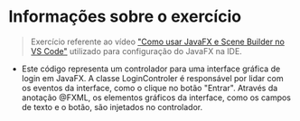 # Informações sobre o exercício 

>Exercício referente ao vídeo ["Como usar JavaFX e Scene Builder no VS Code"](https://www.youtube.com/watch?v=A_fF7fl2lAs&ab_channel=AcademiadosDevs) utilizado para configuração do JavaFX na IDE. 


* Este código representa um controlador para uma interface gráfica de login em JavaFX. A classe LoginControler é responsável por lidar com os eventos da interface, como o clique no botão "Entrar". Através da anotação @FXML, os elementos gráficos da interface, como os campos de texto e o botão, são injetados no controlador.